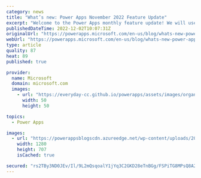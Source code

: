```yaml
---
category: news
title: "What’s new: Power Apps November 2022 Feature Update"
excerpt: "Welcome to the Power Apps monthly feature update! We will use this blog to share a summary of product, community, and learning updates from throughout the month so you can access it in one easy place. A variety of new and highly anticipated features are now available which we are very excited to share."
publishedDateTime: 2022-12-02T10:07:31Z
originalUrl: "https://powerapps.microsoft.com/en-us/blog/whats-new-power-apps-november-2022-feature-update/"
webUrl: "https://powerapps.microsoft.com/en-us/blog/whats-new-power-apps-november-2022-feature-update/"
type: article
quality: 87
heat: 89
published: true

provider:
  name: Microsoft
  domain: microsoft.com
  images:
    - url: "https://everyday-cc.github.io/powerapps/assets/images/organizations/microsoft.com-50x50.jpg"
      width: 50
      height: 50

topics:
  - Power Apps

images:
  - url: "https://powerappsblogscdn.azureedge.net/wp-content/uploads/2022/12/LearnPage.png"
    width: 1280
    height: 707
    isCached: true

secured: "rs2TBy3ND0JEv/Il/9L2mQsqoalY1jYq3C2GKD28eTnBGg/FSPiTG8MPsQ8A2aquMNG+T3dR/aUVyqORfVndMoqXD+AaVQihkRvCgWIPMQWrJHPVddg55u6K6o8MCwFe30V6dRMntaE8Jwtx9svXKvVx5q2L+Ky+tGJYrNbFzdcq/V3APpdAGPpOh6IlJJF9iItVoJSCk+VJWSkQAvBPxEsWhNK03tC/ENglF5yxkjRjP/DxaWEnogXX3jrNLr3LRfF9RqxWSOTq1QVo84WFi6KwL1JzfYLfc/P+pi3qQn0DhQkYovjZ6F9MIGqmFQIKWCoGaajpvBL0XG8cNvh4JTd1/5T7UqUXh1XtrIiq7gY=;CoNVQ5L6NJs3/qnATQ1oGw=="
---
```


